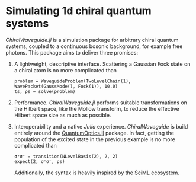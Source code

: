 # Simulating 1d chiral quantum systems

*ChiralWaveguide.jl* is a simulation package for arbitrary chiral quantum systems, coupled to a
continuous bosonic background, for example free photons.
This package aims to deliver three promises:

1. A lightweight, descriptive interface. Scattering a Gaussian Fock state on a chiral atom is no
   more complicated than
   ```
   problem = WaveguideProblem(TwoLevelChain(1), WavePacket(GaussMode(), Fock(1)), 10.0)
   ts, ρs = solve(problem)
   ```

2. Performance. *ChiralWaveguide.jl* performs suitable transformations on the Hilbert space, like
   the Mollow transform, to reduce the effective Hilbert space size as much as possible.

3. Interoperability and a native *Julia* experience. *ChiralWaveguide* is build entirely around
   the [QuantumOptics.jl](https://qojulia.org/) package. In fact, getting the population of the
   excited state in the previous example is no more complicated than
   ```
   σ⁺σ⁻ = transition(NLevelBasis(2), 2, 2)
   expect(2, σ⁺σ⁻, ρs)
   ```
   Additionally, the syntax is heavily inspired by the [SciML](https://sciml.ai/) ecosystem.
